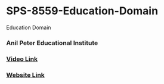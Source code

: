 # SPS-8559-Education-Domain
Education Domain
### Anil Peter Educational Institute

### [Video Link](https://drive.google.com/drive/folders/1FDQ0wwXH4lKlFY4oHZ5gnxWJ_Yq1fpLW?usp=sharing)
### [Website Link](https://www.anilpeter.courses/)
